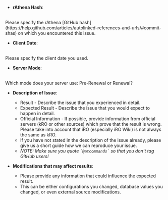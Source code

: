 * **rAthena Hash**: 
<br />
Please specify the rAthena [GitHub hash](https://help.github.com/articles/autolinked-references-and-urls/#commit-shas) on which you encountered this issue.

* **Client Date**: 
<br />
Please specify the client date you used.

* **Server Mode**: 
<br />
Which mode does your server use: Pre-Renewal or Renewal?

* **Description of Issue**: 
  * Result - Describe the issue that you experienced in detail.
  * Expected Result - Describe the issue that you would expect to happen in detail.
  * Official Information - If possible, provide information from official servers (kRO or other sources) which prove that the result is wrong. Please take into account that iRO (especially iRO Wiki) is not always the same as kRO.
  * If you have not stated in the description of the issue already, please give us a short guide how we can reproduce your issue.
  * _NOTE: Make sure you quote ``` `@atcommands` ``` so that you don't tag GitHub users!_

* **Modifications that may affect results**: 
  * Please provide any information that could influence the expected result.
  * This can be either configurations you changed, database values you changed, or even external source modifications.